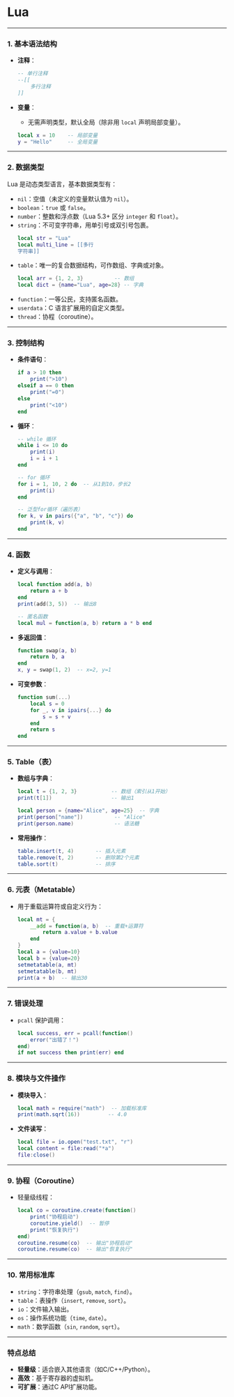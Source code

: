 # Lua

---

### **1. 基本语法结构**
- **注释**：
  ```lua
  -- 单行注释
  --[[
      多行注释
  ]]
  ```

- **变量**：
  
  - 无需声明类型，默认全局（除非用 `local` 声明局部变量）。
  ```lua
  local x = 10    -- 局部变量
  y = "Hello"     -- 全局变量
  ```

---

### **2. 数据类型**
Lua 是动态类型语言，基本数据类型有：
- `nil`：空值（未定义的变量默认值为 `nil`）。
- `boolean`：`true` 或 `false`。
- `number`：整数和浮点数（Lua 5.3+ 区分 `integer` 和 `float`）。
- `string`：不可变字符串，用单引号或双引号包裹。
  ```lua
  local str = "Lua"
  local multi_line = [[多行
  字符串]]
  ```
- `table`：唯一的复合数据结构，可作数组、字典或对象。
  ```lua
  local arr = {1, 2, 3}          -- 数组
  local dict = {name="Lua", age=28} -- 字典
  ```
- `function`：一等公民，支持匿名函数。
- `userdata`：C 语言扩展用的自定义类型。
- `thread`：协程（coroutine）。

---

### **3. 控制结构**
- **条件语句**：
  
  ```lua
  if a > 10 then
      print(">10")
  elseif a == 0 then
      print("=0")
  else
      print("<10")
  end
  ```
  
- **循环**：
  ```lua
  -- while 循环
  while i <= 10 do
      print(i)
      i = i + 1
  end
  
  -- for 循环
  for i = 1, 10, 2 do  -- 从1到10，步长2
      print(i)
  end
  
  -- 泛型for循环（遍历表）
  for k, v in pairs({"a", "b", "c"}) do
      print(k, v)
  end
  ```

---

### **4. 函数**
- **定义与调用**：
  ```lua
  local function add(a, b)
      return a + b
  end
  print(add(3, 5))  -- 输出8
  
  -- 匿名函数
  local mul = function(a, b) return a * b end
  ```

- **多返回值**：
  ```lua
  function swap(a, b)
      return b, a
  end
  x, y = swap(1, 2)  -- x=2, y=1
  ```

- **可变参数**：
  ```lua
  function sum(...)
      local s = 0
      for _, v in ipairs{...} do
          s = s + v
      end
      return s
  end
  ```

---

### **5. Table（表）**
- **数组与字典**：
  ```lua
  local t = {1, 2, 3}           -- 数组（索引从1开始）
  print(t[1])                   -- 输出1
  
  local person = {name="Alice", age=25}  -- 字典
  print(person["name"])          -- "Alice"
  print(person.name)             -- 语法糖
  ```

- **常用操作**：
  ```lua
  table.insert(t, 4)       -- 插入元素
  table.remove(t, 2)       -- 删除第2个元素
  table.sort(t)            -- 排序
  ```

---

### **6. 元表（Metatable）**
- 用于重载运算符或自定义行为：
  ```lua
  local mt = {
      __add = function(a, b)  -- 重载+运算符
          return a.value + b.value
      end
  }
  local a = {value=10}
  local b = {value=20}
  setmetatable(a, mt)
  setmetatable(b, mt)
  print(a + b)  -- 输出30
  ```

---

### **7. 错误处理**
- `pcall` 保护调用：
  ```lua
  local success, err = pcall(function()
      error("出错了！")
  end)
  if not success then print(err) end
  ```

---

### **8. 模块与文件操作**
- **模块导入**：
  ```lua
  local math = require("math")  -- 加载标准库
  print(math.sqrt(16))         -- 4.0
  ```

- **文件读写**：
  ```lua
  local file = io.open("test.txt", "r")
  local content = file:read("*a")
  file:close()
  ```

---

### **9. 协程（Coroutine）**
- 轻量级线程：
  ```lua
  local co = coroutine.create(function()
      print("协程启动")
      coroutine.yield()  -- 暂停
      print("恢复执行")
  end)
  coroutine.resume(co)  -- 输出"协程启动"
  coroutine.resume(co)  -- 输出"恢复执行"
  ```

---

### **10. 常用标准库**
- `string`：字符串处理（`gsub`, `match`, `find`）。
- `table`：表操作（`insert`, `remove`, `sort`）。
- `io`：文件输入输出。
- `os`：操作系统功能（`time`, `date`）。
- `math`：数学函数（`sin`, `random`, `sqrt`）。

---

### **特点总结**
- **轻量级**：适合嵌入其他语言（如C/C++/Python）。
- **高效**：基于寄存器的虚拟机。
- **可扩展**：通过C API扩展功能。
